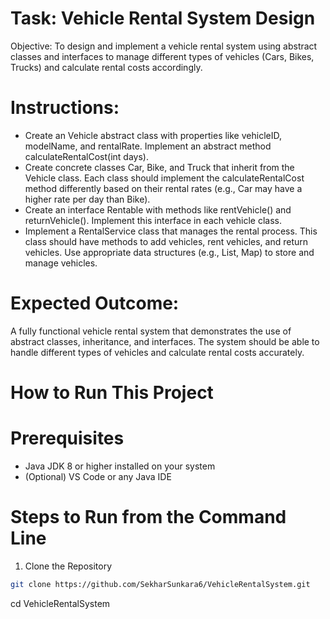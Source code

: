 # Task: Vehicle Rental System Design
Objective: To design and implement a vehicle rental system using abstract classes and interfaces to manage different types of vehicles (Cars, Bikes, Trucks) and calculate rental costs accordingly.


# Instructions:
- Create an Vehicle abstract class with properties like vehicleID, modelName, and rentalRate. Implement an abstract method calculateRentalCost(int days).
- Create concrete classes Car, Bike, and Truck that inherit from the Vehicle class. Each class should implement the calculateRentalCost method differently based on their rental   rates (e.g., Car may have a higher rate per day than Bike).
- Create an interface Rentable with methods like rentVehicle() and returnVehicle(). Implement this interface in each vehicle class.
- Implement a RentalService class that manages the rental process. This class should have methods to add vehicles, rent vehicles, and return vehicles. Use appropriate data        structures (e.g., List, Map) to store and manage vehicles.

# Expected Outcome:
A fully functional vehicle rental system that demonstrates the use of abstract classes, inheritance, and interfaces. The system should be able to handle different types of vehicles and calculate rental costs accurately.

# How to Run This Project
# Prerequisites
- Java JDK 8 or higher installed on your system
- (Optional) VS Code or any Java IDE

# Steps to Run from the Command Line
1. Clone the Repository
``` bash
git clone https://github.com/SekharSunkara6/VehicleRentalSystem.git
```
cd VehicleRentalSystem

 
